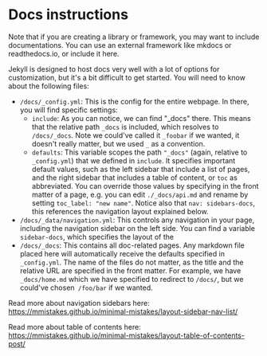 # Docs instructions

Note that if you are creating a library or framework, you may want to include documentations. You can use an external framework like mkdocs or readthedocs.io, or include it here. 

Jekyll is designed to host docs very well with a lot of options for customization, but it's a bit difficult to get started. You will need to know about the following files:
- `/docs/_config.yml`: This is the config for the entire webpage. In there, you will find specific settings:
    - `include`: As you can notice, we can find "_docs" there. This means that the relative path `_docs` is included, which resolves to `/docs/_docs`. Note we could've called it `_foobar` if we wanted, it doesn't really matter, but we used `_` as a convention.
    - `defaults`: This variable scopes the path `"_docs"` (again, relative to `_config.yml`) that we defined in `include`. It specifies important default values, such as the left sidebar that include a list of pages, and the right sidebar that includes a table of content, or `toc` as abbreviated. You can override those values by specifying in the front matter of a page, e.g. you can edit `./_docs/api.md` and rename by setting `toc_label: "new name"`. Notice also that `nav: sidebars-docs`, this references the navigation layout explained below.
- `/docs/_data/navigation.yml`: This controls any navigation in your page, including the navigation sidebar on the left side. You can find a variable `sidebar-docs`, which specifies the layout of the 
- `/docs/_docs`: This contains all doc-related pages. Any markdown file placed here will automatically receive the defaults specified in `_config.yml`. The name of the files do not matter, as the title and the relative URL are specified in the front matter. For example, we have `_docs/home.md` which we have specified to redirect to `/docs/`, but we could've chosen` /foo/bar` if we wanted.

Read more about navigation sidebars here: https://mmistakes.github.io/minimal-mistakes/layout-sidebar-nav-list/

Read more about table of contents here: https://mmistakes.github.io/minimal-mistakes/layout-table-of-contents-post/